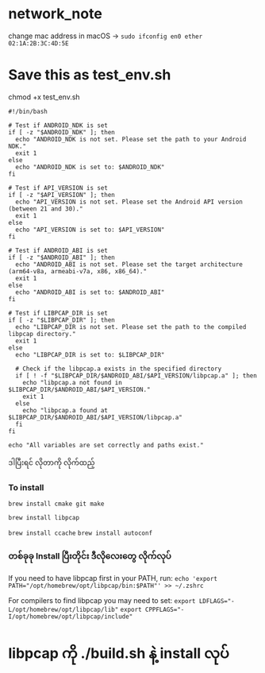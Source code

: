 # network_note

change mac address in macOS -> ``` sudo ifconfig en0 ether 02:1A:2B:3C:4D:5E ``` 

# Save this as test_env.sh

chmod +x test_env.sh

```
#!/bin/bash

# Test if ANDROID_NDK is set
if [ -z "$ANDROID_NDK" ]; then
  echo "ANDROID_NDK is not set. Please set the path to your Android NDK."
  exit 1
else
  echo "ANDROID_NDK is set to: $ANDROID_NDK"
fi

# Test if API_VERSION is set
if [ -z "$API_VERSION" ]; then
  echo "API_VERSION is not set. Please set the Android API version (between 21 and 30)."
  exit 1
else
  echo "API_VERSION is set to: $API_VERSION"
fi

# Test if ANDROID_ABI is set
if [ -z "$ANDROID_ABI" ]; then
  echo "ANDROID_ABI is not set. Please set the target architecture (arm64-v8a, armeabi-v7a, x86, x86_64)."
  exit 1
else
  echo "ANDROID_ABI is set to: $ANDROID_ABI"
fi

# Test if LIBPCAP_DIR is set
if [ -z "$LIBPCAP_DIR" ]; then
  echo "LIBPCAP_DIR is not set. Please set the path to the compiled libpcap directory."
  exit 1
else
  echo "LIBPCAP_DIR is set to: $LIBPCAP_DIR"
  
  # Check if the libpcap.a exists in the specified directory
  if [ ! -f "$LIBPCAP_DIR/$ANDROID_ABI/$API_VERSION/libpcap.a" ]; then
    echo "libpcap.a not found in $LIBPCAP_DIR/$ANDROID_ABI/$API_VERSION."
    exit 1
  else
    echo "libpcap.a found at $LIBPCAP_DIR/$ANDROID_ABI/$API_VERSION/libpcap.a"
  fi
fi

echo "All variables are set correctly and paths exist."

```

ဒါပြီးရင် လိုတာကို လိုက်ထည့်

### To install

```brew install cmake git make```

``` brew install libpcap ```

``` brew install ccache ```
``` brew install autoconf ```

### တစ်ခုခု Install ပြီးတိုင်း ဒီလိုလေးတွေ လိုက်လုပ်
If you need to have libpcap first in your PATH, run:
  ```echo 'export PATH="/opt/homebrew/opt/libpcap/bin:$PATH"' >> ~/.zshrc```

For compilers to find libpcap you may need to set:
  ```export LDFLAGS="-L/opt/homebrew/opt/libpcap/lib"```
  ```export CPPFLAGS="-I/opt/homebrew/opt/libpcap/include"```


# libpcap ကို ./build.sh နဲ့ install လုပ်



